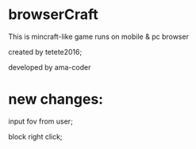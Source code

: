 # browserCraft
This is mincraft-like game runs on mobile & pc browser

created by tetete2016;

developed by ama-coder

# new changes:
input fov from user;

block right click;
